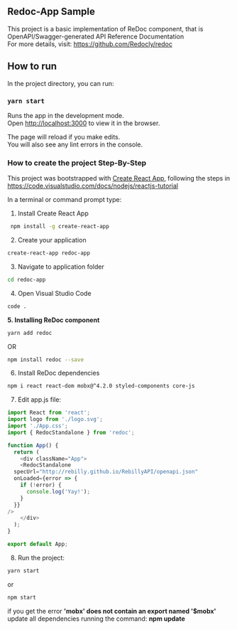 
## Redoc-App Sample
This project is a basic implementation of ReDoc component, that is OpenAPI/Swagger-generated API Reference Documentation <br />
For more details, visit: https://github.com/Redocly/redoc

## How to run

In the project directory, you can run:

### `yarn start`

Runs the app in the development mode.<br />
Open [http://localhost:3000](http://localhost:3000) to view it in the browser.

The page will reload if you make edits.<br />
You will also see any lint errors in the console.


### How to create the project Step-By-Step 
This project was bootstrapped with [Create React App](https://github.com/facebook/create-react-app), following the steps in 
https://code.visualstudio.com/docs/nodejs/reactjs-tutorial

In a terminal or command prompt type:
1. Install Create React App
```bash
 npm install -g create-react-app
 ```
 2. Create your application
 ```bash
create-react-app redoc-app
```
 3. Navigate to application folder
```bash
cd redoc-app
```
4. Open Visual Studio Code
```bash
code .
```
<b>5. Installing ReDoc component</b>
 ```bash 
 yarn add redoc
 ``` 
 OR
 ```bash
 npm install redoc --save
 ```
6. Install ReDoc dependencies
```bash
npm i react react-dom mobx@^4.2.0 styled-components core-js
```
7. Edit app.js file:
```javascript
import React from 'react';
import logo from './logo.svg';
import './App.css';
import { RedocStandalone } from 'redoc';

function App() {
  return (
    <div className="App">
    <RedocStandalone
  specUrl="http://rebilly.github.io/RebillyAPI/openapi.json"
  onLoaded={error => {
    if (!error) {
      console.log('Yay!');
    }
  }}
/>
    </div>
  );
}

export default App;
```

8. Run the project: 
```bash
yarn start
```
or 
```bash
npm start
```

if you get the error <b> 'mobx' does not contain an export named '$mobx' </b>
update all dependencies running the command: <b> npm update  </b>





